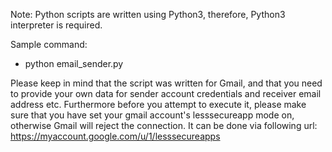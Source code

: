 Note: Python scripts are written using Python3, therefore, Python3 interpreter is required. 

Sample command:

- python email_sender.py

Please keep in mind that the script was written for Gmail, and that you need to provide your own data for sender account credentials and receiver email address etc. Furthermore before you attempt to execute it, please make sure that you have set your gmail account's lesssecureapp mode on, otherwise Gmail will reject the connection. It can be done via following url:
https://myaccount.google.com/u/1/lesssecureapps
